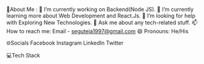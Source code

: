 💫About Me :
🔭 I’m currently working on Backend(Node JS).
🌱 I’m currently learning more about Web Development and React.Js.
🤔 I’m looking for help with Exploring New Technologies.
💬 Ask me about any tech-related stuff.
📫 How to reach me: Email - seguteja1997@gmail.com
😄 Pronouns: He/His

🌐Socials
Facebook Instagram LinkedIn Twitter

💻Tech Stack

